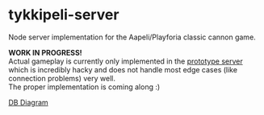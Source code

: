 # tykkipeli-server
Node server implementation for the Aapeli/Playforia classic cannon game.

**WORK IN PROGRESS!**  
Actual gameplay is currently only implemented in the [prototype server](old/testServer.js) which is incredibly hacky and does not handle most edge cases (like connection problems) very well.  
The proper implementation is coming along :)

[DB Diagram](https://dbdiagram.io/d/61334090825b5b0146f2ccec)
